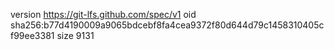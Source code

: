 version https://git-lfs.github.com/spec/v1
oid sha256:b77d4190009a9065bdcebf8fa4cea9372f80d644d79c1458310405cf99ee3381
size 9131
